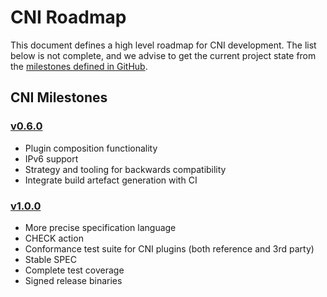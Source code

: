 # CNI Roadmap

This document defines a high level roadmap for CNI development.
The list below is not complete, and we advise to get the current project state from the [milestones defined in GitHub](https://github.com/containernetworking/cni/milestones).

## CNI Milestones

### [v0.6.0](https://github.com/containernetworking/cni/milestones/v0.6.0)

- Plugin composition functionality
- IPv6 support
- Strategy and tooling for backwards compatibility
- Integrate build artefact generation with CI

### [v1.0.0](https://github.com/containernetworking/cni/milestones/v1.0.0)

- More precise specification language
- CHECK action
- Conformance test suite for CNI plugins (both reference and 3rd party)
- Stable SPEC
- Complete test coverage
- Signed release binaries

